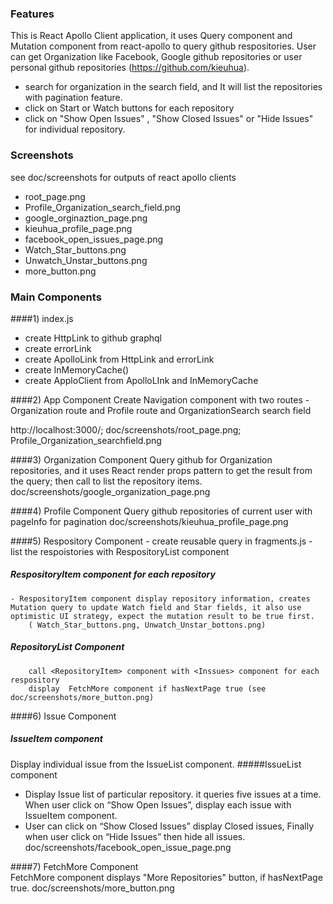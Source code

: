 ### Features
This is React Apollo Client application, it uses Query component and Mutation component from react-apollo to query github respositories.
User can get Organization like Facebook, Google github repositories or user personal github repositories (https://github.com/kieuhua).

- search for organization in the search field, and It will list the repositories with pagination feature.
-  click on Start or Watch buttons for each repository
-  click on "Show Open Issues" , "Show Closed Issues" or "Hide Issues" for individual repository.

### Screenshots ###
see doc/screenshots for outputs of react apollo clients
- root_page.png
- Profile_Organization_search_field.png 
- google_orginaztion_page.png 
- kieuhua_profile_page.png
- facebook_open_issues_page.png
- Watch_Star_buttons.png
- Unwatch_Unstar_buttons.png
- more_button.png

### Main Components

####1) index.js
- create HttpLink to github graphql
- create errorLink
- create ApolloLink from HttpLink and errorLink
- create InMemoryCache()
- create ApploClient from ApolloLInk and InMemoryCache

####2) App Component
Create Navigation component  with two routes - Organization route and Profile route and OrganizationSearch search field

http://localhost:3000/;   doc/screenshots/root_page.png; Profile_Organization_searchfield.png

####3) Organization Component 
	Query github for Organization repositories, and it uses React render props pattern to get the result from the query; then call <RepositoryList> to list the repository items.
	doc/screenshots/google_organization_page.png

####4) Profile Component
Query github repositories of current user with pageInfo for pagination 
doc/screenshots/kieuhua_profile_page.png

####5) Respository Component
	- create reusable query in fragments.js
	- list the respoistories with RespositoryList component 
##### RespositoryItem component for each repository
	- RespositoryItem component display repository information, creates Mutation query to update Watch field and Star fields, it also use optimistic UI strategy, expect the mutation result to be true first. 
		( Watch_Star_buttons.png, Unwatch_Unstar_bottons.png)
##### RepositoryList Component
		call <RepositoryItem> component with <Inssues> component for each respository
		display  FetchMore component if hasNextPage true (see doc/screenshots/more_button.png)

####6) Issue Component
##### IssueItem component
Display individual issue from the IssueList component.
#####IssueList component
- Display Issue list of particular repository. it queries five issues at a time. When user click on “Show Open Issues”, display each issue with IssueItem component.
- User can click on “Show Closed Issues” display Closed issues, Finally when user click on “Hide Issues” then hide all issues.
		doc/screenshots/facebook_open_issue_page.png

####7) FetchMore Component		
	FetchMore component displays "More Repositories" button, if hasNextPage true.
	doc/screenshots/more_button.png



